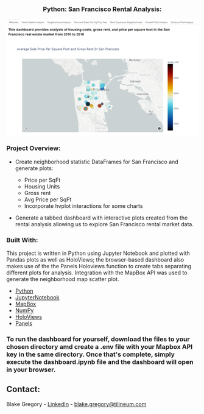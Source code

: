 <h3 align="center">Python: San Francisco Rental Analysis:</h3>
<p align="center">
  <a href="https://github.com/bgregory0913/Python_Rental_Analysis">
    <img src="DashboardImage.PNG" alt="Dashboard" align="center">
  </a>
</p>

### Project Overview:
* Create neighborhood statistic DataFrames for San Francisco and generate plots:
    * Price per SqFt
    * Housing Units
    * Gross rent
    * Avg Price per SqFt
    * Incorporate hvplot interactions for some charts

* Generate a tabbed dashboard with interactive plots created from the rental analysis allowing us to explore San Francisco rental market data.

### Built With:
This project is written in Python using Jupyter Notebook and plotted with Pandas plots as well as HoloViews; the browser-based dashboard also makes use of the the Panels Holoviews function to create tabs separating different plots for analysis. Integration with the MapBox API was used to generate the neighborhood map scatter plot.

* [Python](https://www.python.org/)
* [JupyterNotebook](https://jupyter.org/)
* [MapBox](https://www.mapbox.com/)
* [NumPy](https://numpy.org/)
* [HoloViews](http://holoviews.org/)
* [Panels](https://panel.holoviz.org/reference/panes/HoloViews.html)

### To run the dashboard for yourself, download the files to your chosen directory amd create a .env file with your Mapbox API key in the same directory. Once that's complete, simply execute the dashboard.ipynb file and the dashboard will open in your browser.


## Contact:
Blake Gregory - [LinkedIn](www.linkedin.com/in/blake-greg) - blake.gregory@tilineum.com
